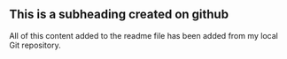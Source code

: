 ## This is a subheading created on github

All of this content added to the readme file has been added from my local Git repository.
